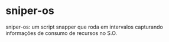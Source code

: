 # sniper-os
sniper-os: um script snapper que roda em intervalos capturando informações de consumo de recursos no S.O.
